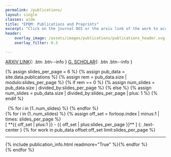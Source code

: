 ```yaml
---
permalink: /publications/
layout: single
classes: wide
title: "EPQM: Publications and Preprints"
excerpt: "Click on the journal DOI or the arxiv link of the work to access the manuscript."
header:
    overlay_image: /assets/images/publications/publications_header.svg
    overlay_filter: 0.3

---
```


<span class="pub__external__links">[ARXIV LINK](https://arxiv.org/search/?searchtype=author&query=Lal%2C+Siddhartha){: .btn .btn--info } [G. SCHOLAR](https://scholar.google.co.in/citations?user=QRSxh6kAAAAJ&hl=en){: .btn .btn--info }</span>

{% assign slides_per_page = 6 %}
{% assign pub_data = site.data.publications %}
{% assign rem = pub_data.size | modulo:slides_per_page %}
{% if rem == 0 %}
{% assign num_slides = pub_data.size | divided_by:slides_per_page %}
{% else %}
{% assign num_slides = pub_data.size | divided_by:slides_per_page | plus: 1 %}
{% endif %}

<div class="slider__dots">
<a class="slide__arrow" id="slide__prev__1"><i class="fas fa-chevron-left" onclick="switch_slide(-1)"></i></a>&nbsp;
{% for i in (1..num_slides) %}
<a class="slider__dot" id="slider__dot__{{ forloop.index }}" onclick="show_slide()"></a>
{% endfor %}
&nbsp;<a class="slide__arrow" id="slide__next__1"><i class="fas fa-chevron-right" onclick="switch_slide(1)"></i></a>
</div>
{% for i in (1..num_slides) %}
{% assign off_set = forloop.index | minus:1 | times: slides_per_page %}
<div class="pub_slide" id="pub_slide_{{ forloop.index }}" markdown=1>
[ **{{ off_set | plus:1 }} - {{ off_set | plus:slides_per_page }}** ]
{: .text-center }
{% for work in pub_data offset:off_set limit:slides_per_page %}<hr>{% include publication_info.html readmore="True" %}{% endfor %}
</div>
{% endfor %}
